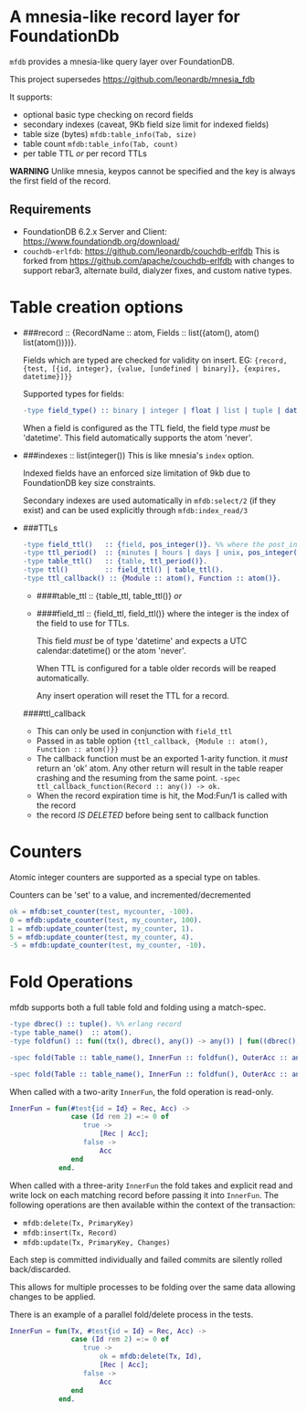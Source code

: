 A mnesia-like record layer for FoundationDb
===

`mfdb` provides a mnesia-like query layer over FoundationDB.

This project supersedes https://github.com/leonardb/mnesia_fdb

It supports:
- optional basic type checking on record fields
- secondary indexes (caveat, 9Kb field size limit for indexed fields)
- table size (bytes) `mfdb:table_info(Tab, size)`
- table count `mfdb:table_info(Tab, count)`
- per table TTL *or* per record TTLs

**WARNING** Unlike mnesia, keypos cannot be specified and the key is always the first field of the record.

## Requirements
 - FoundationDB 6.2.x Server and Client: https://www.foundationdb.org/download/
 - `couchdb-erlfdb`: https://github.com/leonardb/couchdb-erlfdb This is forked from https://github.com/apache/couchdb-erlfdb with changes to support rebar3, alternate build, dialyzer fixes, and custom native types.

# Table creation options

- ###record :: {RecordName :: atom, Fields :: list({atom(), atom() list(atom())})}.

    Fields which are typed are checked for validity on insert.
EG: `{record, {test, [{id, integer}, {value, [undefined | binary]}, {expires, datetime}]}}`

    Supported types for fields:
    
    ```erlang
    -type field_type() :: binary | integer | float | list | tuple | date | datetime | time | inet | inet4 | inet6 | atom | any | term | undefined | null.
  ```
  
    When a field is configured as the TTL field, the field type _must_ be 'datetime'. This field automatically supports the atom 'never'.

- ###indexes :: list(integer())
    This is like mnesia's `index` option.

    Indexed fields have an enforced size limitation of 9kb due to FoundationDB key size constraints.
    
    Secondary indexes are used automatically in `mfdb:select/2` (if they exist) and can be used explicitly through `mfdb:index_read/3`

- ###TTLs
    ```erlang
    -type field_ttl()   :: {field, pos_integer()}. %% where the post_integer is the field position in the record
    -type ttl_period()  :: {minutes | hours | days | unix, pos_integer()}.
    -type table_ttl()   :: {table, ttl_period()}.
    -type ttl()         :: field_ttl() | table_ttl().
    -type ttl_callback() :: {Module :: atom(), Function :: atom()}.
  ```
    - ####table_ttl :: {table_ttl, table_ttl()}
    *or*
    - ####field_ttl :: {field_ttl, field_ttl()}
        where the integer is the index of the field to use for TTLs.
        
        This field *must* be of type 'datetime' and expects a UTC calendar:datetime() or the atom 'never'. 
  
        When TTL is configured for a table older records will be reaped automatically.
  
        Any insert operation will reset the TTL for a record.

    ####ttl_callback
  - This can only be used in conjunction with `field_ttl`
  - Passed in as table option `{ttl_callback, {Module :: atom(), Function :: atom()}}`
  - The callback function must be an exported 1-arity function. it _must_ return an 'ok' atom. Any other return will result in the table reaper crashing and the resuming from the same point. `-spec ttl_callback_function(Record :: any()) -> ok.`
  - When the record expiration time is hit, the Mod:Fun/1 is called with the record
  - the record *IS DELETED* before being sent to callback function

# Counters

Atomic integer counters are supported as a special type on tables.

Counters can be 'set' to a value, and incremented/decremented

```erlang
ok = mfdb:set_counter(test, mycounter, -100).
0 = mfdb:update_counter(test, my_counter, 100).
1 = mfdb:update_counter(test, my_counter, 1).
5 = mfdb:update_counter(test, my_counter, 4).
-5 = mfdb:update_counter(test, my_counter, -10).
```

# Fold Operations

mfdb supports both a full table fold and folding using a match-spec.

```erlang
-type dbrec() :: tuple(). %% erlang record
-type table_name()  :: atom().
-type foldfun() :: fun((tx(), dbrec(), any()) -> any()) | fun((dbrec(), any()) -> any()).

-spec fold(Table :: table_name(), InnerFun :: foldfun(), OuterAcc :: any()) -> any().

-spec fold(Table :: table_name(), InnerFun :: foldfun(), OuterAcc :: any(), MatchSpec :: ets:match_spec()) -> any().
```

When called with a two-arity `InnerFun`, the fold operation is read-only.
```erlang
InnerFun = fun(#test{id = Id} = Rec, Acc) ->
               case (Id rem 2) =:= 0 of
                  true ->
                      [Rec | Acc];
                  false ->
                      Acc
               end
            end.
```

When called with a three-arity `InnerFun` the fold takes and explicit read and write lock on each matching record before passing it into `InnerFun`.
The following operations are then available within the context of the transaction:
- `mfdb:delete(Tx, PrimaryKey)`
- `mfdb:insert(Tx, Record)`
- `mfdb:update(Tx, PrimaryKey, Changes)`

Each step is committed individually and failed commits are silently rolled back/discarded.

This allows for multiple processes to be folding over the same data allowing changes to be applied.

There is an example of a parallel fold/delete process in the tests.

```erlang
InnerFun = fun(Tx, #test{id = Id} = Rec, Acc) ->
               case (Id rem 2) =:= 0 of
                  true ->
                      ok = mfdb:delete(Tx, Id),
                      [Rec | Acc];
                  false ->
                      Acc
               end
            end.
```
